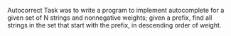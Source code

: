 
Autocorrect 
Task was to write a program to implement autocomplete for a given set of N strings and nonnegative weights; given a prefix, find all strings in the set that start with the prefix, in descending order of weight.

